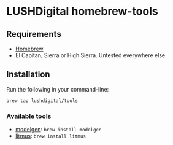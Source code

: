 # LUSHDigital homebrew-tools

## Requirements

- [Homebrew](https://github.com/Homebrew/brew)
- El Capitan, Sierra or High Sierra. Untested everywhere else.


## Installation

Run the following in your command-line:

`brew tap lushdigital/tools`

### Available tools

- [modelgen](https://github.com/LUSHDigital/modelgen):
`brew install modelgen`
- [litmus](https://github.com/LUSHDigital/litmus"):
`brew install litmus`
